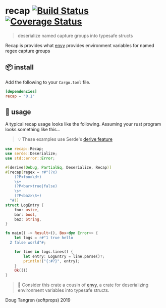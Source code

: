 # recap [![Build Status](https://travis-ci.org/softprops/recap.svg?branch=master)](https://travis-ci.org/softprops/recap) [![Coverage Status](https://coveralls.io/repos/github/softprops/recap/badge.svg)](https://coveralls.io/github/softprops/recap)

> deserialize named capture groups into typesafe structs

Recap is provides what [envy](https://crates.io/crates/envy) provides environment variables for named regex capture groups

## 📦  install

Add the following to your `Cargo.toml` file.

```toml
[dependencies]
recap = "0.1"
```

## 🤸 usage

A typical recap usage looks like the following. Assuming your rust program looks something like this...

> 💡 These examples use Serde's [derive feature](https://serde.rs/derive.html)

```rust
use recap::Recap;
use serde::Deserialize;
use std::error::Error;

#[derive(Debug, PartialEq, Deserialize, Recap)]
#[recap(regex = r#"(?x)
    (?P<foo>\d+)
    \s+
    (?P<bar>true|false)
    \s+
    (?P<baz>\S+)
  "#)]
struct LogEntry {
    foo: usize,
    bar: bool,
    baz: String,
}

fn main() -> Result<(), Box<dyn Error>> {
    let logs = r#"1 true hello
  2 false world"#;

    for line in logs.lines() {
        let entry: LogEntry = line.parse()?;
        println!("{:#?}", entry);
    }
    Ok(())
}

```

> 👭 Consider this crate a cousin of [envy](https://github.com/softprops/envy), a crate for deserializing environment variables into typesafe structs.

Doug Tangren (softprops) 2019